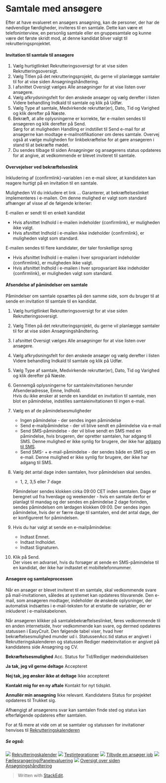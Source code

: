 # Samtale med ansøgere

Efter at have evalueret en ansøgers ansøgning, kan de personer, der har de nødvendige færdigheder, inviteres til en samtale. Dette kan være et telefoninterview, en personlig samtale eller en gruppesamtale og kunne være det første skridt mod, at denne kandidat bliver valgt til rekrutteringsprojektet.

#### Invitation til samtale til ansøgere

1.  Vælg hurtigtlinket  Rekrutteringsoversigt  for at vise siden  Rekrutteringsoversigt.
2.  Vælg  Titlen  på det rekrutteringsprojekt, du gerne vil planlægge samtaler til for at vise siden  Ansøgningshåndtering.
3.  I afsnittet  Oversigt  vælges  Alle ansøgninger  for at vise listen over ansøgere.
4.  Vælg afkrydsningsfelt for den ønskede ansøger og vælg derefter i listen  Videre behandling  Indkald til samtale  og klik på  Udfør.
5.  Vælg  Type af samtale,  Medvirkende rekruttør(er),  Dato,  Tid  og  Varighed  og klik derefter på  Næste.
6.  Bekræft, at alle oplysningerne er korrekte, før e-mailen sendes til ansøgeren og klik derefter på  Send.  
    Sørg for at muligheden  Handling  er indstillet til  Send e-mail  for at ansøgerne kan modtage e-mailnotifikationer om deres samtale. Overvej også at vælge muligheden for linkbekræftelse for at gøre ansøgeren i stand til at bekræfte mødet.
7.  Du sendes tilbage til siden  Ansøgninger  og ansøgerens status opdateres for at angive, at vedkommende er blevet inviteret til samtale.

#### Overvejelser ved bekræftelseslink

Inkludering af  {confirmlink}-variablen i en e-mail sikrer, at kandidaten kan reagere hurtigt på en invitation til en samtale.

Muligheden  Vil du inkludere et link  ... Garanterer, at bekræftelseslinket implementeres i e-mailen. Om denne mulighed er valgt som standard afhænger af visse af de følgende kriterier:

E-mailen er sendt til en enkelt kandidat

-   Hvis afsnittet  Indhold  i e-mailen indeholder  {confirmlink}, er muligheden ikke valgt.
-   Hvis afsnittet  Indhold  i e-mailen ikke indeholder  {confirmlink}, er muligheden valgt som standard.

E-mailen sendes til flere kandidater, der taler forskellige sprog

-   Hvis afsnittet  Indhold  i e-mailen i hver sprogvariant indeholder  {confirmlink}, er muligheden ikke valgt.
-   Hvis afsnittet  Indhold  i e-mailen i hver sprogvariant ikke indeholder  {confirmlink}, er muligheden valgt som standard.

#### Afsendelse af påmindelser om samtale

Påmindelser om samtale opsættes på den samme side, som du bruger til at sende en invitation til samtale til en kandidat.

1.  Vælg hurtigtlinket  Rekrutteringsoversigt  for at vise siden  Rekrutteringsoversigt.
2.  Vælg  Titlen  på det rekrutteringsprojekt, du gerne vil planlægge samtaler til for at vise siden  Ansøgningshåndtering.
3.  I afsnittet  Oversigt  vælges  Alle ansøgninger  for at vise listen over ansøgere.
4.  Vælg afkrydsningsfelt for den ønskede ansøger og vælg derefter i listen  Videre behandling  Indkald til samtale  og klik på  Udfør.
5.  Vælg  Type af samtale,  Medvirkende rekruttør(er),  Dato,  Tid  og  Varighed  og klik derefter på  Næste.
6.  Gennemgå oplysningerne for samtaleinvitationen herunder  Afsenderadresse,  Emne,  Indhold.  
    Hvis du ikke ønsker at sende en kandidat en invitation til samtale, men blot en påmindelse, indstilles samtaleinvitationen til  ingen e-mail.
7.  Vælg en af de påmindelsesmuligheder
    -   Ingen påmindelse  - der sendes ingen påmindelse
    -   Send e-mailpåmindelse  - der vil blive sendt en påmindelse via e-mail
    -   Send SMS-påmindelse  - der vil blive sendt en SMS med en påmindelse, hvis brugeren, der opretter samtalen, har adgang til SMS. Denne mulighed er ikke synlig for brugere, der ikke har  [adgang til SMS](users_access_controls.htm).
    -   Send SMS- + e-mail-påmindelse  - der sendes både en SMS og en e-mail. Denne mulighed er ikke synlig for brugere, der ikke har adgang til SMS.
8.  Vælg det antal dage inden samtalen, hvor påmindelsen skal sendes.
    
    -   1, 2, 3,5 eller 7 dage
    
    Påmindelser sendes klokken cirka 09:00 CET inden samtalen. Dage er beregnet ud fra hverdage og weekender - hvis en samtale derfor er planlagt til mandag og der sendes en påmindelse 2 dage forinden, sendes påmindelsen om lørdagen klokken 09:00. Der sendes ingen påmindelse, hvis der er færre dage til samtalen, end det antal dage, der er konfigureret for påmindelsen.
9.  Hvis du har valgt at sende en e-mailpåmindelse:
    -   Indtast  Emnet.
    -   Indtast  Indholdet.
    -   Indtast  Signaturen.
10.  Klik på  Send.  
    Der vises en advarsel, hvis du forsøger at sende en SMS-påmindelse til en kandidat, der ikke har indtastet et mobiltelefonnummer.

#### Ansøgere og samtaleprocessen

Når en ansøger er blevet inviteret til en samtale, skal vedkommende svare på mail-invitationen, således at systemet kan opdateres tilsvarende. Den e-mail, som ansøgeren modtager, indeholder de ønskede oplysninger, der automatisk indsættes i e-mail-teksten for at erstatte de variabler, der er inkluderet i e-mailskabelonen.

Når ansøgeren klikker på samtalebekræftelseslinket, føres vedkommende til en anden internetside, hvor vedkommende kan svare, og dermed opdateres statussen i EasyCruit. Den følgende tabel viser, hvad hver bekræftelsesmulighed munder ud i. StatussenAcc.tid  status er angivet i  Rekrutteringskalenderen  og statussen  Rediger mødeinvitation  er angivet på kandidatens side  Ansøgning og CV.

**Bekræftelsesmulighed**
Acc. Status for Tid/Rediger mødeindkaldelsen

**Ja tak, jeg vil gerne deltage**
Accepteret

**Nej tak, jeg ønsker ikke at deltage**
Ikke accepteret

**Kontakt mig for en ny aftale**
Kontakt for nyt tidspkt.

**Annullér min ansøgning**
Ikke relevant. Kandidatens  Status for projektet  opdateres til  Trukket sig.

Afhængigt af ansøgerens svar kan samtalen finde sted og status kan efterfølgende opdateres efter samtalen.

For at få mere at vide om at se samtaler og statussen for invitationer henvises til  [Rekrutteringskalenderen](recruitment_calendar.htm)

##### Se også:

![](../Resources/Images/icon-document-link.png)  [Rekrutteringskalender](recruitment_calendar.htm)
![](../Resources/Images/icon-document-link.png)  [Testintegrationer](test_integrations.htm)
![](../Resources/Images/icon-document-link.png)  [Tilbyde en ansøger job](making_an_offer_to_an_applicant.htm)
![](../Resources/Images/icon-document-link.png)  [Fællesrangering/Panelevaluering](collaborative_rating_panel_review.htm)
![](../Resources/Images/icon-document-link.png)  [Oversigt over siden Ansøgningshåndtering](application_handling_page_overview.htm)


> Written with [StackEdit](https://stackedit.io/).
<!--stackedit_data:
eyJoaXN0b3J5IjpbLTE0NDYzNDkxMDddfQ==
-->